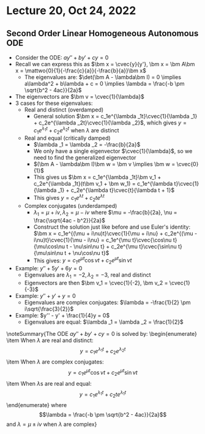 # Lecture 20, Oct 24, 2022

## Second Order Linear Homogeneous Autonomous ODE

* Consider the ODE: $ay'' + by' + cy = 0$
* Recall we can express this as $\bm x = \cvec{y}{y'}, \bm x = \bm A\bm x = \mattwo{0}{1}{-\frac{c}{a}}{-\frac{b}{a}}\bm x$
	* The eigenvalues are: $\det(\bm A - \lambda\bm I) = 0 \implies a\lambda^2 + b\lambda + c = 0 \implies \lambda = \frac{-b \pm \sqrt{b^2 - 4ac}}{2a}$
* The eigenvectors are $\bm v = \cvec{1}{\lambda}$
* 3 cases for these eigenvalues:
	* Real and distinct (overdamped)
		* General solution $\bm x = c_1e^{\lambda _1t}\cvec{1}{\lambda _1} + c_2e^{\lambda _2t}\cvec{1}{\lambda _2}$, which gives $y = c_1e^{\lambda _1t} + c_2e^{\lambda _2t}$ when $\lambda$ are distinct
	* Real and equal (critically damped)
		* $\lambda _1 = \lambda _2 = -\frac{b}{2a}$
		* We only have a single eigenvector $\cvec{1}{\lambda}$, so we need to find the generalized eigenvector
		* $(\bm A - \lambda\bm I)\bm w = \bm v \implies \bm w = \cvec{0}{1}$
		* This gives us $\bm x = c_1e^{\lambda _1t}\bm v_1 + c_2e^{\lambda _1t}(t\bm v_1 + \bm w_1) = c_1e^{\lambda t}\cvec{1}{\lambda _1} + c_2e^{\lambda t}\cvec{t}{\lambda t + 1}$
		* This gives $y = c_1e^{\lambda t} + c_2te^{\lambda t}$
	* Complex conjugates (underdamped)
		* $\lambda _1 = \mu + i\nu, \lambda _2 = \mu - i\nu$ where $\mu = -\frac{b}{2a}, \nu = \frac{\sqrt{4ac - b^2}}{2a}$
		* Construct the solution just like before and use Euler's identity: $\bm x = c_1e^{(\mu + i\nu)t}\cvec{1}{\mu + i\nu} + c_2e^{(\mu - i\nu)t}\cvec{1}{\mu - i\nu} = c_1e^{\mu t}\cvec{\cos\nu t}{\mu\cos\nu t - \nu\sin\nu t} + c_2e^{\mu t}\cvec{\sin\nu t}{\mu\sin\nu t + \nu\cos\nu t}$
		* This gives: $y = c_1e^{\mu t}\cos\nu t + c_2e^{\mu t}\sin\nu t$
* Example: $y'' + 5y' + 6y = 0$
	* Eigenvalues are $\lambda _1 = -2, \lambda _2 = -3$, real and distinct
	* Eigenvectors are then $\bm v_1 = \cvec{1}{-2}, \bm v_2 = \cvec{1}{-3}$
* Example: $y'' + y' + y = 0$
	* Eigenvalues are complex conjugates: $\lambda = -\frac{1}{2} \pm i\sqrt{\frac{3}{2}}$
* Example: $y'' - y' + \frac{1}{4}y = 0$
	* Eigenvalues are equal: $\lambda _1 = \lambda _2 = \frac{1}{2}$

\noteSummary{The ODE $ay'' + by' + cy = 0$ is solved by:
\begin{enumerate}
	\item When $\lambda$ are real and distinct: $$y = c_1e^{\lambda _1t} + c_2e^{\lambda _2t}$$
	\item When $\lambda$ are complex conjugates: $$y = c_1e^{\mu t}\cos\nu t + c_2e^{\mu t}\sin\nu t$$
	\item When $\lambda$s are real and equal: $$y = c_1e^{\lambda _1t} + c_2te^{\lambda _1t}$$
\end{enumerate}
where $$\lambda = \frac{-b \pm \sqrt{b^2 - 4ac}}{2a}$$ and $\lambda = \mu \pm i\nu$ when $\lambda$ are complex}

